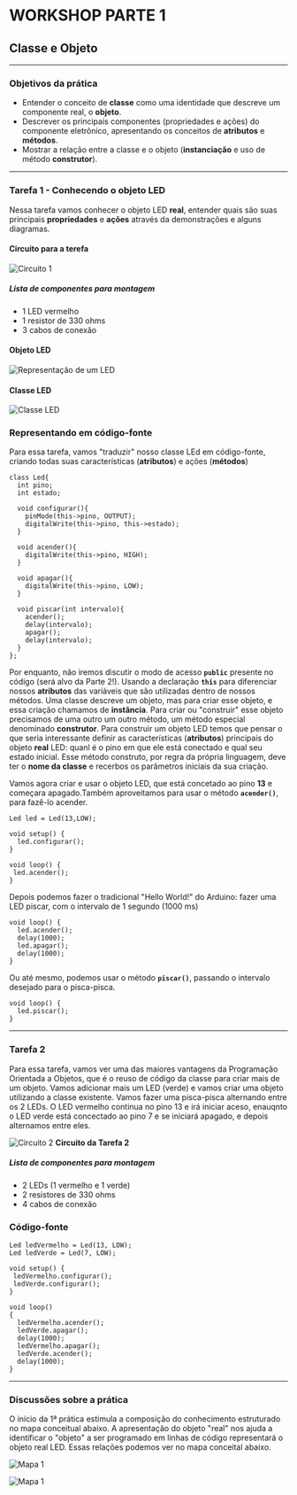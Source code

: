 # WORKSHOP PARTE 1
## Classe e Objeto

---
### Objetivos da prática

- Entender o conceito de __classe__ como uma identidade que descreve um componente real, o __objeto__.
- Descrever os principais componentes (propriedades e ações) do componente eletrônico, apresentando os conceitos de __atributos__ e __métodos__.
- Mostrar a relação entre a classe e o objeto (__instanciação__ e uso de método __construtor__).

---
### Tarefa 1 - Conhecendo o objeto LED

Nessa tarefa vamos conhecer o objeto LED __real__, entender quais são suas principais __propriedades__ e __ações__ através da demonstrações e alguns diagramas.

#### Circuito para a terefa
![Circuito 1](Imagens/parte1_1.png)


##### Lista de componentes para montagem
- 1 LED vermelho
- 1 resistor de 330 ohms
- 3 cabos de conexão

#### Objeto LED

![Representação de um LED](Imagens/parte1_4.png)



#### Classe LED

![Classe LED](Imagens/parte1_5.png)


### Representando em código-fonte

Para essa tarefa, vamos "traduzir" nosso classe LEd em código-fonte, criando todas suas características (__atributos__) e ações (__métodos__)

```
class Led{
  int pino;
  int estado;
  
  void configurar(){
    pinMode(this->pino, OUTPUT);
    digitalWrite(this->pino, this->estado);
  }
  
  void acender(){
    digitalWrite(this->pino, HIGH);
  }
  
  void apagar(){
    digitalWrite(this->pino, LOW);
  }
  
  void piscar(int intervalo){
    acender();
    delay(intervalo);
    apagar();
    delay(intervalo);
  }
};
```

Por enquanto, não iremos discutir o modo de acesso __`public`__ presente no código (será alvo da Parte 2!).
Usando a declaração __`this`__ para diferenciar nossos __atributos__ das variáveis que são utilizadas dentro de nossos métodos.
Uma classe descreve um objeto, mas para criar esse objeto, e essa criação chamamos de __instância__. Para criar ou "construir" esse objeto precisamos de uma outro um outro método, um método especial denominado __construtor__.
Para construir um objeto LED temos que pensar o que seria interessante definir as características (__atributos__) principais do objeto __real__ LED: quanl é o pino em que ele está conectado e qual seu estado inicial.
Esse método construto, por regra da própria linguagem, deve ter o __nome da classe__ e recerbos os parâmetros iniciais da sua criação. 

Vamos agora criar e usar o objeto LED, que está concetado ao pino __13__ e começara apagado.Também aproveitamos para usar o método __`acender()`__, para fazê-lo acender.
````
Led led = Led(13,LOW);

void setup() {
  led.configurar();
}

void loop() {
 led.acender();
}

````

Depois podemos fazer o tradicional "Hello World!" do Arduino: fazer uma LED piscar, com o intervalo de 1 segundo (1000 ms)

```
void loop() {
  led.acender();
  delay(1000);
  led.apagar();
  delay(1000);
}
```

Ou até mesmo, podemos usar o método __`piscar()`__, passando o intervalo desejado para o pisca-pisca.
```
void loop() {
  led.piscar();
}
```

___


### Tarefa 2

Para essa tarefa, vamos ver uma das maiores vantagens da Programação Orientada a Objetos, que é o reuso de código da classe para criar mais de um objeto.
Vamos adicionar mais um LED (verde) e vamos criar uma objeto utilizando a classe existente. Vamos fazer uma pisca-pisca alternando entre os 2 LEDs.
O LED vermelho continua no pino 13 e irá iniciar aceso, enauqnto o LED verde está concectado ao pino 7 e se iniciará apagado, e depois alternamos entre eles.

![Circuito 2](Imagens/parte1_2.png)
__Circuito da Tarefa 2__

##### Lista de componentes para montagem
- 2 LEDs (1 vermelho e 1 verde)
- 2 resistores de 330 ohms
- 4 cabos de conexão

### Código-fonte

```
Led ledVermelho = Led(13, LOW);
Led ledVerde = Led(7, LOW);

void setup() {
 ledVermelho.configurar();
 ledVerde.configurar();
}

void loop() 
{
  ledVermelho.acender();
  ledVerde.apagar();
  delay(1000);
  ledVermelho.apagar();
  ledVerde.acender();
  delay(1000);
}

```
---
### Discussões sobre a prática

O início da 1ª prática estimula a composição do conhecimento estruturado no mapa conceitual abaixo. A apresentação do objeto "real" nos ajuda a identificar o "objeto" a ser programado em linhas de código representará o objeto real LED. Essas relações podemos ver no mapa conceital abaixo.

![Mapa 1](Imagens/parte1_6.png)

![Mapa 1](Imagens/parte1_7.png)
